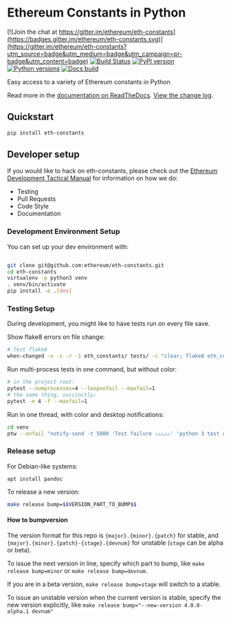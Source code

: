 # Ethereum Constants in Python

[![Join the chat at https://gitter.im/ethereum/eth-constants](https://badges.gitter.im/ethereum/eth-constants.svg)](https://gitter.im/ethereum/eth-constants?utm_source=badge&utm_medium=badge&utm_campaign=pr-badge&utm_content=badge)
[![Build Status](https://circleci.com/gh/ethereum/eth-constants.svg?style=shield)](https://circleci.com/gh/ethereum/eth-constants)
[![PyPI version](https://badge.fury.io/py/eth-constants.svg)](https://badge.fury.io/py/eth-constants)
[![Python versions](https://img.shields.io/pypi/pyversions/eth-constants.svg)](https://pypi.python.org/pypi/eth-constants)
[![Docs build](https://readthedocs.org/projects/eth-constants/badge/?version=latest)](http://eth-constants.readthedocs.io/en/latest/?badge=latest)
   

Easy access to a variety of Ethereum constants in Python

Read more in the [documentation on ReadTheDocs](http://eth-constants.readthedocs.io/). [View the change log](http://eth-constants.readthedocs.io/en/latest/releases.html).

## Quickstart

```sh
pip install eth-constants
```

## Developer setup

If you would like to hack on eth-constants, please check out the
[Ethereum Development Tactical Manual](https://github.com/pipermerriam/ethereum-dev-tactical-manual)
for information on how we do:

- Testing
- Pull Requests
- Code Style
- Documentation

### Development Environment Setup

You can set up your dev environment with:

```sh

git clone git@github.com:ethereum/eth-constants.git
cd eth-constants
virtualenv -p python3 venv
. venv/bin/activate
pip install -e .[dev]
```

### Testing Setup

During development, you might like to have tests run on every file save.

Show flake8 errors on file change:

```sh
# Test flake8
when-changed -v -s -r -1 eth_constants/ tests/ -c "clear; flake8 eth_constants tests && echo 'flake8 success' || echo 'error'"
```

Run multi-process tests in one command, but without color:

```sh
# in the project root:
pytest --numprocesses=4 --looponfail --maxfail=1
# the same thing, succinctly:
pytest -n 4 -f --maxfail=1
```

Run in one thread, with color and desktop notifications:

```sh
cd venv
ptw --onfail "notify-send -t 5000 'Test failure ⚠⚠⚠⚠⚠' 'python 3 test on eth-constants failed'" ../tests ../eth_constants
```

### Release setup

For Debian-like systems:
```
apt install pandoc
```

To release a new version:

```sh
make release bump=$$VERSION_PART_TO_BUMP$$
```

#### How to bumpversion

The version format for this repo is `{major}.{minor}.{patch}` for stable, and
`{major}.{minor}.{patch}-{stage}.{devnum}` for unstable (`stage` can be alpha or beta).

To issue the next version in line, specify which part to bump,
like `make release bump=minor` or `make release bump=devnum`.

If you are in a beta version, `make release bump=stage` will switch to a stable.

To issue an unstable version when the current version is stable, specify the
new version explicitly, like `make release bump="--new-version 4.0.0-alpha.1 devnum"`
